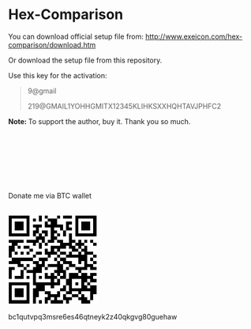 # Hex-Comparison

You can download official setup file from: http://www.exeicon.com/hex-comparison/download.htm

Or download the setup file from this repository.

Use this key for the activation:

> 9@gmail
>
> 219@GMAIL1YOHHGMITX12345KLIHKSXXHQHTAVJPHFC2

<b>Note: </b> To support the author, buy it. Thank you so much.

<br/>
<br/>
<br/>
<br/>
<br/>
<br/>
<br/>
Donate me via BTC wallet
<br/>
<br/>

![Donate me](Donate.png)

bc1qutvpq3msre6es46qtneyk2z40qkgvg80guehaw
